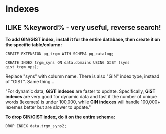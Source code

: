 # Indexes

## ILIKE %keyword% - very useful, reverse search!

**To add GIN/GIST index, install it for the entire database, then create it on the specific table/column:**

`CREATE EXTENSION pg_trgm WITH SCHEMA pg_catalog;` 

`CREATE INDEX trgm_syns ON data.domains USING GIST (syns gist_trgm_ops);` 

Replace "syns" with column name. There is also "GIN" index type, instead of "GIST". Same thing...

"For dynamic data, **GiST indexes** are faster to update. Specifically, **GiST indexes** are very good for dynamic data and fast if the number of unique words \(lexemes\) is under 100,000, while **GIN indexes** will handle 100,000+ lexemes better but are slower to update."

**To drop GIN/GIST index, do it on the entire schema:**

`DROP INDEX data.trgm_syns2;` 





